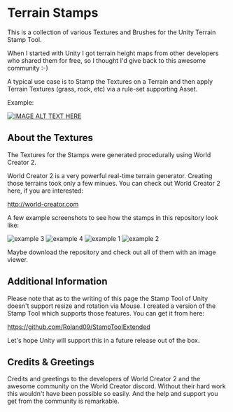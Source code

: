# Terrain Stamps

This is a collection of various Textures and Brushes for the Unity Terrain Stamp Tool.

When I started with Unity I got terrain height maps from other developers who shared them for free, so I thought I'd give back to this awesome community :-)

A typical use case is to Stamp the Textures on a Terrain and then apply Terrain Textures (grass, rock, etc) via a rule-set supporting Asset.

Example:

[![IMAGE ALT TEXT HERE](https://img.youtube.com/vi/mC2um7rmNOA/0.jpg)](https://www.youtube.com/watch?v=mC2um7rmNOA)

## About the Textures

The Textures for the Stamps were generated procedurally using World Creator 2. 

World Creator 2 is a very powerful real-time terrain generator. Creating those terrains took only a few minues. You can check out World Creator 2 here, if you are interested:

http://world-creator.com

A few example screenshots to see how the stamps in this repository look like:

![example 3](https://user-images.githubusercontent.com/10963432/56093531-3cebc580-5eca-11e9-9655-6851abfd1f53.jpg)
![example 4](https://user-images.githubusercontent.com/10963432/56093532-3cebc580-5eca-11e9-8ac2-af85f0ce0074.jpg)
![example 1](https://user-images.githubusercontent.com/10963432/56093533-3d845c00-5eca-11e9-8a85-772f17bbc059.jpg)
![example 2](https://user-images.githubusercontent.com/10963432/56093535-3d845c00-5eca-11e9-9f80-c32c281f07d1.jpg)

Maybe download the repository and check out all of them with an image viewer.

## Additional Information

Please note that as to the writing of this page the Stamp Tool of Unity doesn't support resize and rotation via Mouse. I created a version of the Stamp Tool which supports those features. You can get it from here:

https://github.com/Roland09/StampToolExtended

Let's hope Unity will support this in a future release out of the box.

## Credits & Greetings

Credits and greetings to the developers of World Creator 2 and the awesome community on the World Creator discord. Without their hard work this wouldn't have been possible so easily. And the help and support you get from the community is remarkable.



